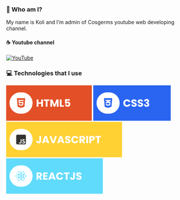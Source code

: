 ### 🍪 Who am I?

My name is Koli and I’m admin of Cosgerms youtube web developing channel.

#### ☕ Youtube channel

[![YouTube](./assets/youtube.svg)](https://www.youtube.com/@-Cosgerms)

### 💻 Technologies that I use
![HTML5](./html.svg) ![CSS3](./css.svg) ![JavaScript](./javascript.svg) ![React](./react.svg)
